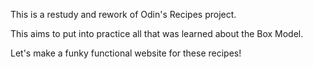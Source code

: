 This is a restudy and rework of Odin's Recipes project.

This aims to put into practice all that was learned about the Box Model.

Let's make a funky functional website for these recipes!